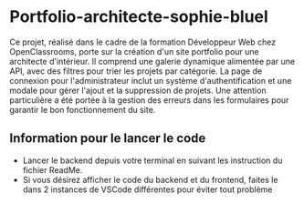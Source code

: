 # Portfolio-architecte-sophie-bluel

Ce projet, réalisé dans le cadre de la formation Développeur Web chez OpenClassrooms, porte sur la création d'un site portfolio pour une architecte d'intérieur. Il comprend une galerie dynamique alimentée par une API, avec des filtres pour trier les projets par catégorie. La page de connexion pour l'administrateur inclut un système d'authentification et une modale pour gérer l'ajout et la suppression de projets. Une attention particulière a été portée à la gestion des erreurs dans les formulaires pour garantir le bon fonctionnement du site.

## Information pour le lancer le code

 - Lancer le backend depuis votre terminal en suivant les instruction du fichier ReadMe.
 - Si vous désirez afficher le code du backend et du frontend, faites le dans 2 instances de VSCode différentes pour éviter tout problème
